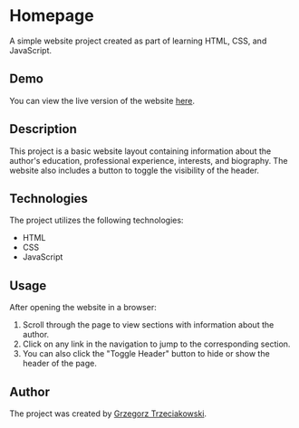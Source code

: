 # Homepage

A simple website project created as part of learning HTML, CSS, and JavaScript.

## Demo

You can view the live version of the website [here](https://github.com/GrzegorzTrzeciakowski/homepage/).

## Description

This project is a basic website layout containing information about the author's education, professional experience, interests, and biography. The website also includes a button to toggle the visibility of the header.



## Technologies

The project utilizes the following technologies:

- HTML
- CSS
- JavaScript

## Usage

After opening the website in a browser:

1. Scroll through the page to view sections with information about the author.
2. Click on any link in the navigation to jump to the corresponding section.
3. You can also click the "Toggle Header" button to hide or show the header of the page.

## Author

The project was created by [Grzegorz Trzeciakowski](https://github.com/GrzegorzTrzeciakowski).
